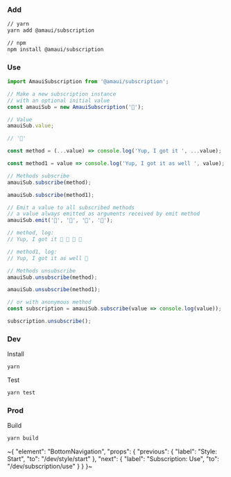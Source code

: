 
### Add

```sh
// yarn
yarn add @amaui/subscription

// npm
npm install @amaui/subscription
```

### Use

```javascript
import AmauiSubscription from '@amaui/subscription';

// Make a new subscription instance
// with an optional initial value
const amauiSub = new AmauiSubscription('🙂');

// Value
amauiSub.value;

// '🙂'

const method = (...value) => console.log('Yup, I got it ', ...value);

const method1 = value => console.log('Yup, I got it as well ', value);

// Methods subscribe
amauiSub.subscribe(method);

amauiSub.subscribe(method1);

// Emit a value to all subscribed methods
// a value always emitted as arguments received by emit method
amauiSub.emit('🌱', '🌱', '🌱', '🌱');

// method, log:
// Yup, I got it 🌱 🌱 🌱 🌱

// method1, log:
// Yup, I got it as well 🌱

// Methods unsubscribe
amauiSub.unsubscribe(method);

amauiSub.unsubscribe(method1);

// or with anonymous method
const subscription = amauiSub.subscribe(value => console.log(value));

subscription.unsubscribe();
```

### Dev

Install

```sh
yarn
```

Test

```sh
yarn test
```

### Prod

Build

```sh
yarn build
```

~{
  "element": "BottomNavigation",
  "props": {
    "previous": {
      "label": "Style: Start",
      "to": "/dev/style/start"
    },
    "next": {
      "label": "Subscription: Use",
      "to": "/dev/subscription/use"
    }
  }
}~
